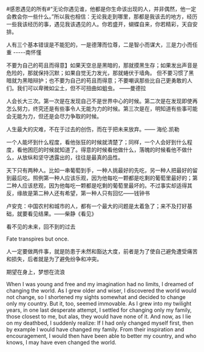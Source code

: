 #感恩遇见的所有#“无论你遇见谁，他都是你生命该出现的人，并非偶然，他一定会教会你一些什么。”所以我也相信：无论我走到哪里，那都是我该去的地方，经历一些我该经历的事，遇见我该遇见的人。你若盛开，蝴蝶自来，你若精彩，天自安排。

人有三个基本错误是不能犯的，一是德薄而位尊，二是智小而谋大，三是力小而任重 -----南怀慬

不要为自己的苟且而得意】如果天空总是黑暗的，那就摸黑生存；如果发出声音是危险的，那就保持沉默；如果自觉无力发光，那就蜷伏于墙角。 但不要习惯了黑暗就为黑暗辩护；也不要为自己的苟且而得意；不要嘲讽那些比自己更勇敢的人们。我们可以卑微如尘土，但不可扭曲如蛆虫。 ——曼德拉

人会长大三次。第一次是在发现自己不是世界中心的时候。第二次是在发现即使再怎么努力，终究还是有些事令人无能为力的时候。第三次是在，明知道有些事可能会无能为力，但还是会尽力争取的时候。

人生最大的灾难，不在于过去的创伤，而在于把未来放弃。—— 海伦.凯勒

一个人能坏到什么程度，看他张狂的时候就清楚了；同样，一个人会好到什么程度，看他困厄的时候就知道了。得意的时候看他做什么，落魄的时候看他不做什么，从放纵和坚守透露出的，往往是最真的品性。

天下只有两种人。比如一串葡萄到手，一种人挑最好的先吃，另一种人把最好的留到最后吃。照例第一种人应该乐观，因为他每吃一颗都是吃剩的葡萄里最好的；第二种人应该悲观，因为他每吃一颗都是吃剩的葡萄里最坏的。不过事实却适得其反，缘故是第二种人还有希望，第一种人只有回忆——钱钟书

卢安克：中国农村和城市的人，都有一个最大的问题是太着急了；来不及打好基础，就要看见结果。——柴静《看见》

看不见的未来，回不到的过去

Fate transpires but once.

人一定要做两件事，就是防患于未然和豁达大度，前者是为了使自己避免遭受痛苦和损失，后者就是为了避免纷争和冲突。

期望在身上，梦想在流浪

When I was young and free and my imagination had no limits, I dreamed of changing the world. As I grew older and wiser, I discovered the world would not change, so I shortened my sights somewhat and decided to change only my country. But it, too, seemed immovable. As I grew into my twilight years, in one last desperate attempt, I settled for changing only my family, those closest to me, but alas, they would have none of it. And now, as I lie on my deathbed, I suddenly realize: If I had only changed myself first, then by example I would have changed my family. From their inspiration and encouragement, I would then have been able to better my country, and who knows, I may have even changed the world.
